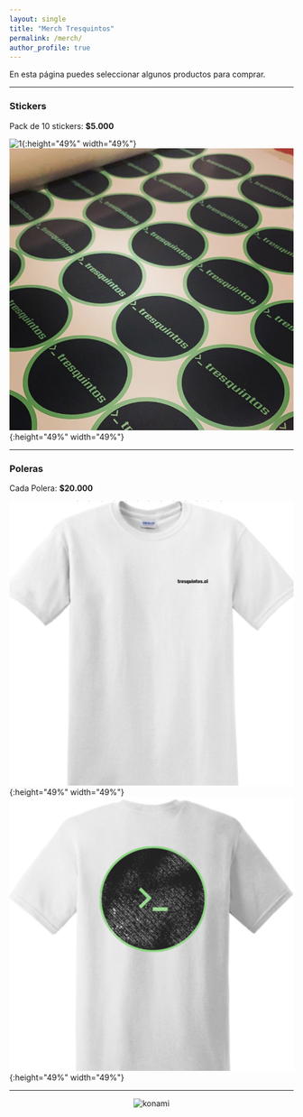 ```yaml
---
layout: single
title: "Merch Tresquintos"
permalink: /merch/
author_profile: true
---
```


En esta página puedes seleccionar algunos productos para comprar.


---
### Stickers

Pack de 10 stickers: **$5.000**

![1](/images/brand/merch/merch_pc3.jpeg){:height="49%" width="49%"} ![1](/images/brand/merch/merch_sticker5.jpg){:height="49%" width="49%"}


---
### Poleras

Cada Polera: **$20.000**

![1](/images/brand/merch/merch_polera1.png){:height="49%" width="49%"} ![1](/images/brand/merch/merch_polera2.png){:height="49%" width="49%"}


---

<!-- NES -->
<style>
.aligncenter {
    text-align: center;
}
</style>
<p class="aligncenter">
    <img src="/images/nes.png" width="30" height="30" alt="konami" />
</p>
<script src="/js/topsecret.js"></script>


<!-- Favicon -->
<link rel="apple-touch-icon" sizes="180x180" href="/apple-touch-icon.png">
<link rel="icon" type="image/png" sizes="32x32" href="/favicon-32x32.png">
<link rel="icon" type="image/png" sizes="16x16" href="/favicon-16x16.png">
<link rel="manifest" href="/site.webmanifest">
<link rel="mask-icon" href="/safari-pinned-tab.svg" color="#5bbad5">
<meta name="msapplication-TileColor" content="#b91d47">
<meta name="theme-color" content="#ffffff">

